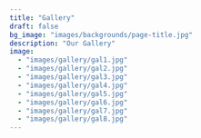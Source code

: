 ```yaml
---
title: "Gallery"
draft: false
bg_image: "images/backgrounds/page-title.jpg"
description: "Our Gallery"
image:
  - "images/gallery/gal1.jpg"
  - "images/gallery/gal2.jpg"
  - "images/gallery/gal3.jpg"
  - "images/gallery/gal4.jpg"
  - "images/gallery/gal5.jpg"
  - "images/gallery/gal6.jpg"
  - "images/gallery/gal7.jpg"
  - "images/gallery/gal8.jpg"
---
```


